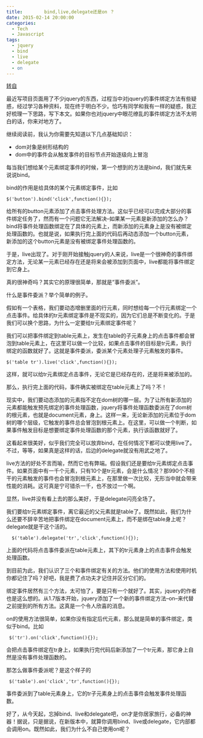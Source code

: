```yaml
---
title:        bind,live,delegate还是on ？
date: 2015-02-14 20:00:00
categories:
  - Tech
  - Javascript
tags:
  - jquery
  - bind
  - live
  - delegate
  - on
---
```


[转自](https://sosonemo.me/bindlivedelegate%E8%BF%98%E6%98%AFon%EF%BC%9F-jquery%E4%BA%8B%E4%BB%B6%E7%BB%91%E5%AE%9A%E6%96%B9%E6%B3%95%E7%A0%94%E7%A9%B6.html)

最近写项目页面用了不少jquery的东西，过程当中对jquery的事件绑定方法有些疑惑，经过学习各种资料，现在终于明白不少。恰巧有同学和我有一样的疑惑，我正好梳理一下思路，写下本文。如果你也对jquery中眼花缭乱的事件绑定方法不太明白的话，你来对地方了。

继续阅读前，我认为你需要先知道以下几点基础知识：

* dom对象是树形结构的
* dom中的事件会从触发事件的目标节点开始逐级向上冒泡

每当我们想给某个元素绑定事件的时候，第一个想到的方法是bind，我们就先来说说bind。

bind的作用是给具体的某个元素绑定事件，比如

    $('button').bind('click',function(){});

给所有的button元素添加了点击事件处理方法。这似乎已经可以完成大部分的事件绑定任务了，然而有一个问题它无法解决–如果某一元素是新添加的怎么办？bind将事件处理函数绑定在了具体的元素上，而新添加的元素身上是没有被绑定处理函数的。也就是说，如果执行完上面的代码后再动态添加一个button元素，新添加的这个button元素是没有被绑定事件处理函数的。

于是，live出现了。对于刚开始接触jquery的人来说，live是一个很神奇的事件绑定方法，无论某一元素已经存在还是将来会被添加到页面中，live都能将事件绑定到它身上。

真的很神奇吗？其实它的原理很简单，那就是“事件委派”。

什么是事件委派？举个简单的例子。

假如有一个表格，我们要动态增删里面的行元素，同时想给每一个行元素绑定一个点击事件。给具体的tr元素绑定事件是不现实的，因为它们总是不断变化的。于是我们可以换个思路，为什么一定要给tr元素绑定事件呢？

<!-- more -->

我们可以把事件绑定到table元素上，发生在table的子元素身上的点击事件都会冒泡到table元素上，在这里可以做一个比较，如果点击事件的目标是tr元素，执行绑定的函数就好了。这就是事件委派，委派某个元素处理子元素触发的事件。

    $('table tr').live('click',function(){});

这样，就可以给tr元素绑定点击事件，无论它是已经存在的，还是将来被添加的。

那么，执行完上面的代码，事件确实被绑定在table元素上了吗？不！

现实中，我们要动态添加的元素指不定在dom树的哪一层。为了让所有新添加的元素都能触发预先绑定的事件处理函数，jquery将事件处理函数委派在了dom树的根元素，也就是document元素，身上。这样一来，无论新添加的元素位于dom树的哪个层级，它触发的事件总会冒泡到根元素上。在这里，可以做一个判断，如果事件触发目标是想要绑定事件处理函数的那个元素，执行该函数就好了。

这看起来很美好，似乎我们完全可以放弃bind，在任何情况下都可以使用live了。不过，等等，如果真是这样的话，后边的delegate就没有用武之地了。

live方法的好处不言而喻，然而它也有弊端。假设我们还是要给tr元素绑定点击事件。如果页面中有一千个元素，只有10个是tr元素，会是什么情况？那990个不相干的元素触发的事件也会冒泡到根元素上，在那里做一次比较，无形当中就会带来性能的消耗。这可真是宁可错杀一千，也不放过一个啊。
  
显然，live并没有看上去的那么美好，于是delegate闪亮全场了。

我们要给tr元素绑定事件，离它最近的父元素就是table了。既然如此，我们为什么还要不辞辛苦地把事件绑定在document元素上，而不是绑在table身上呢？delegate就是干这个活的。

      $('table').delegate('tr','click',function(){});

上面的代码将点击事件委派在table元素上，其下的tr元素身上的点击事件会触发处理函数。

到目前为此，我们认识了三个和事件绑定有关的方法。他们的使用方法和使用时机你都记住了吗？好吧，我是费了点功夫才记住并区分它们的。

绑定事件居然有三个方法，太可怕了，要是只有一个就好了。其实，jquery的作者也是这么想的。从1.7版本开始，jquery添加了一个新的事件绑定方法–on–来代替之前提到的所有方法。这真是一个令人欣喜的消息。

on的使用方法很简单，如果你没有指定后代元素，那么就是简单的事件绑定，类似于bind。比如

     $('tr').on('click',function(){});

会把点击事件绑定在tr身上，如果执行完代码后新添加了一个tr元素，那它身上自然是没有事件处理函数的。

那怎么做事件委派呢？是这个样子的

     $('table').on('click','tr',function(){});

事件委派到了table元素身上，它的tr子元素身上的点击事件会触发事件处理函数。

好了，从今天起，忘掉bind、live和delegate吧，on才是你居家旅行，必备的神器！据说，只是据说，在新版本中，就算你调用bind、live或delegate，它内部都会调用on。既然如此，我们为什么不自己使用on呢？

